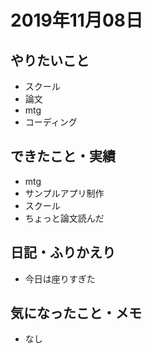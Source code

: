 # 2019年11月08日

## やりたいこと

- スクール
- 論文
- mtg
- コーディング

## できたこと・実績

- mtg
- サンプルアプリ制作
- スクール
- ちょっと論文読んだ

## 日記・ふりかえり

- 今日は座りすぎた

## 気になったこと・メモ

- なし
